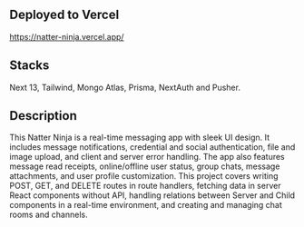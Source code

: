 ## Deployed to Vercel

https://natter-ninja.vercel.app/

## Stacks

Next 13, Tailwind, Mongo Atlas, Prisma, NextAuth and Pusher.

## Description

This Natter Ninja is a real-time messaging app with sleek UI design. 
It includes message notifications, credential and social authentication, file and image upload, and client and server error handling. 
The app also features message read receipts, online/offline user status, group chats, message attachments, and user profile customization. This project covers writing POST, GET, and DELETE routes in route handlers, fetching data in server React components without API, handling relations between Server and Child components in a real-time environment, and creating and managing chat rooms and channels.
